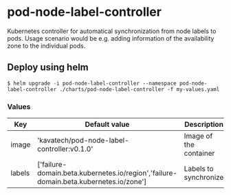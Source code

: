 # pod-node-label-controller
Kubernetes controller for automatical synchronization from node labels to pods.
Usage scenario would be e.g. adding information of the availability zone to the individual pods.

## Deploy using helm
```
$ helm upgrade -i pod-node-label-controller --namespace pod-node-label-controller ./charts/pod-node-label-controller -f my-values.yaml
```

### Values

| Key      | Default value                                                                         | Description               |
| ---------| ------------------------------------------------------------------------------------- | ------------------------- |
| image    | 'kavatech/pod-node-label-controller:v0.1.0'                                           | Image of the container    |
| labels   | ['failure-domain.beta.kubernetes.io/region','failure-domain.beta.kubernetes.io/zone'] | Labels to synchronize     |
